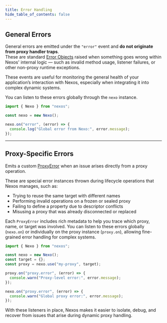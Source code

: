 ```yaml
---
title: Error Handling
hide_table_of_contents: false
---
```


## General Errors

General errors are emitted under the `"error"` event and **do not originate from proxy handler traps**.  
These are standard [Error Objects](https://developer.mozilla.org/en-US/docs/Web/JavaScript/Reference/Global_Objects/Error) raised when something goes wrong within Nexos' internal logic — such as invalid method usage, listener failures, or other non-proxy runtime exceptions.

These events are useful for monitoring the general health of your application’s interaction with Nexos, especially when integrating it into complex dynamic systems.

You can listen to these errors globally through the `nexo` instance.

```ts
import { Nexo } from "nexos";

const nexo = new Nexo();

nexo.on("error", (error) => {
  console.log("Global error from Nexo:", error.message);
});
```

---

## Proxy-Specific Errors

Emits a custom [ProxyError](/docs/api/classes/ProxyError) when an issue arises directly from a proxy operation.

These are special error instances thrown during lifecycle operations that Nexos manages, such as:

- Trying to reuse the same target with different names
- Performing invalid operations on a frozen or sealed proxy
- Failing to define a property due to descriptor conflicts
- Misusing a proxy that was already disconnected or replaced

Each `ProxyError` includes rich metadata to help you trace which proxy, name, or target was involved. You can listen to these errors globally (`nexo.on`) or individually on the proxy instance (`proxy.on`), allowing fine-grained error handling for complex systems.

```javascript
import { Nexo } from "nexos";

const nexo = new Nexo();
const target = {};
const proxy = nexo.use("my-proxy", target);

proxy.on("proxy.error", (error) => {
  console.warn("Proxy-level error:", error.message);
});

nexo.on("proxy.error", (error) => {
  console.warn("Global proxy error:", error.message);
});
```

With these listeners in place, Nexos makes it easier to isolate, debug, and recover from issues that arise during dynamic proxy handling.
